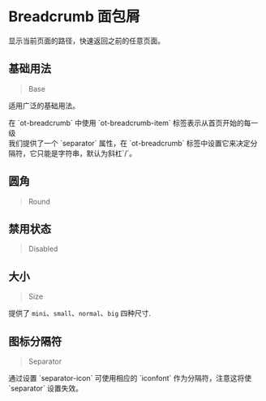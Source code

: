 <!-- @api: OtBreadcrumb.vue/OtBreadcrumbAPI.md -->
<!-- @api: OtBreadcrumb.vue/OtBreadcrumbItemAPI.md -->

# Breadcrumb 面包屑

显示当前页面的路径，快速返回之前的任意页面。

## 基础用法

> Base

适用广泛的基础用法。

<ot-notice round>
在 `ot-breadcrumb` 中使用 `ot-breadcrumb-item` 标签表示从首页开始的每一级
<br>
我们提供了一个 `separator` 属性，在 `ot-breadcrumb` 标签中设置它来决定分隔符，它只能是字符串，默认为斜杠`/`。
</ot-notice>

## 圆角

> Round



## 禁用状态

> Disabled



## 大小

> Size

提供了 `mini`、`small`、`normal`、`big` 四种尺寸.


## 图标分隔符

> Separator

<ot-notice round>
通过设置 `separator-icon` 可使用相应的 `iconfont` 作为分隔符，注意这将使 `separator` 设置失效。
</ot-notice>
